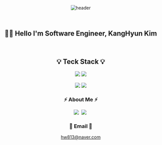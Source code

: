 <div align="center">

![header](https://capsule-render.vercel.app/api?type=waving&color=FB542B&height=300&section=header&text=Welcome!&fontColor=F7ECCE&fontSize=90)
    
<br>
  
## 🧑‍💻 Hello I'm Software Engineer, KangHyun Kim
    
<br>

## 💡 Teck Stack 💡
<p align="center">
    <img src="https://img.shields.io/badge/Swift-F05138?style=for-the-badge&logo=Swift&logoColor=white"/></a>
    <img src="https://img.shields.io/badge/Dart-0175C2?style=for-the-badge&logo=Dart&logoColor=white"/></a>
    <br>
    <br>
    <img src="https://img.shields.io/badge/Git-F05032?style=for-the-badge&logo=Git&logoColor=white"/></a>
    <img src="https://img.shields.io/badge/Flutter-02569B?style=for-the-badge&logo=Flutter&logoColor=white"/></a>
    <br/>
</p>

<h3 align="center"> ⚡️ About Me ⚡️ </h3>
<p align="center">
     <a href="https://velog.io/@keem-hyun"><img src="https://img.shields.io/badge/Velog-11B48A?style=flat&logo=Vimeo&logoColor=white&link=https://velog.io/@keem-hyun"/></a>&nbsp
     <a href="https://www.instagram.com/keem_hyun/"><img src="https://img.shields.io/badge/Instagram-E4405F?style=flat&logo=Instagram&logoColor=white&link=https://www.instagram.com/keem_hyun/"/></a>&nbsp

</p>

<h3 align="center"> 📨  Email  📨 </h3>

hw813@naver.com

<br>



</div>
